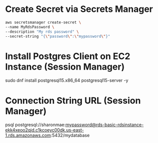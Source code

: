 # Create Secret via Secrets Manager

```sh
aws secretsmanager create-secret \
--name MyRdsPassword \
--description "My rds password" \
--secret-string "{\"password\":\"mypassword\"}"
``` 

# Install Postgres Client on EC2 Instance (Session Manager)

sudo dnf install postgresql15.x86_64 postgresql15-server -y

# Connection String URL (Session Manager)

psql postgresql://sharonmae:mypassword@rds-basic-rdsinstance-ekk4xeoo2qjd.c1kcoeyc00dk.us-east-1.rds.amazonaws.com:5432/mydatabase


